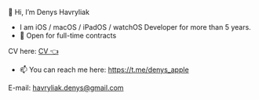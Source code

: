 👋 Hi, I’m  Denys Havryliak
- I am iOS / macOS / iPadOS / watchOS Developer for more than 5 years.
- 👀 Open for full-time contracts

CV here:
[CV 👈](https://den4iklvivua.notion.site/Apple-Developer-available-for-Full-time-contracts-9eb24d64bb5b45a98fc18086af9b247f)


- 📫 You can reach me here:
https://t.me/denys_apple

E-mail:
havryliak.denys@gmail.com


<!---
Den4ikLvivUA/Den4ikLvivUA is a ✨ special ✨ repository because its `README.md` (this file) appears on your GitHub profile.
You can click the Preview link to take a look at your changes.
--->
